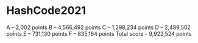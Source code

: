 # HashCode2021

A – 2,002 points
B – 4,566,492 points
C – 1,298,234 points
D – 2,489,502 points
E – 731,130 points
F – 835,164 points
Total score - 9,922,524 points
